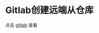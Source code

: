 # Gitlab创建远端从仓库 

点击  [gitlab](../home/gitlab.md)  查看
<!--
1、点击 ‘+’ 号  
2、点击New P
![](./img/sourcetree/stree_19.jpg)
-->

 



